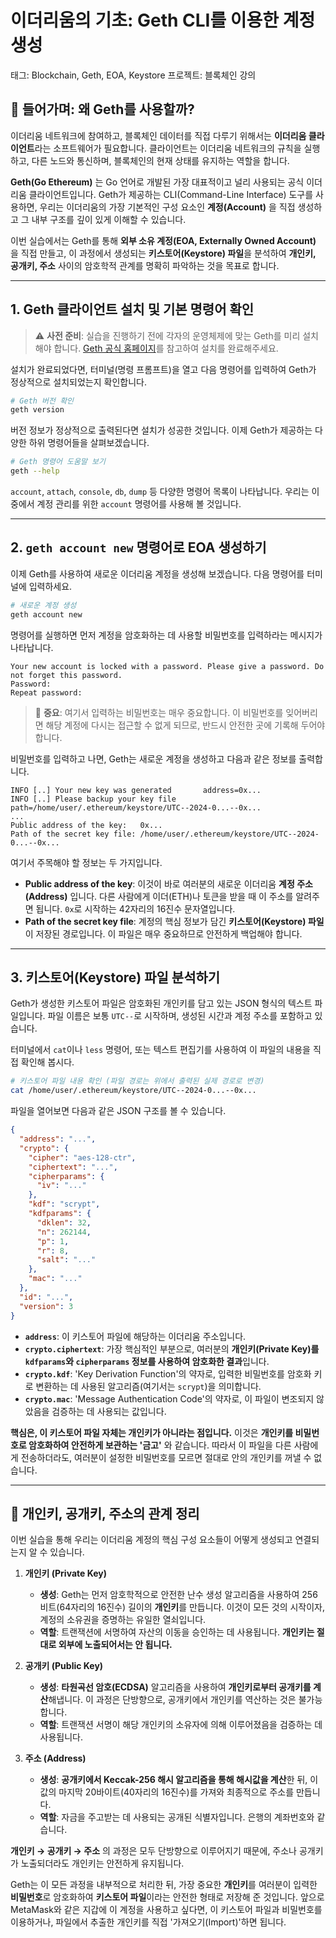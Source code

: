 # 이더리움의 기초: Geth CLI를 이용한 계정 생성

태그: Blockchain, Geth, EOA, Keystore
프로젝트: 블록체인 강의

## 📜 들어가며: 왜 Geth를 사용할까?

이더리움 네트워크에 참여하고, 블록체인 데이터를 직접 다루기 위해서는 **이더리움 클라이언트**라는 소프트웨어가 필요합니다. 클라이언트는 이더리움 네트워크의 규칙을 실행하고, 다른 노드와 통신하며, 블록체인의 현재 상태를 유지하는 역할을 합니다.

**Geth(Go Ethereum)** 는 Go 언어로 개발된 가장 대표적이고 널리 사용되는 공식 이더리움 클라이언트입니다. Geth가 제공하는 CLI(Command-Line Interface) 도구를 사용하면, 우리는 이더리움의 가장 기본적인 구성 요소인 **계정(Account)** 을 직접 생성하고 그 내부 구조를 깊이 있게 이해할 수 있습니다.

이번 실습에서는 Geth를 통해 **외부 소유 계정(EOA, Externally Owned Account)** 을 직접 만들고, 이 과정에서 생성되는 **키스토어(Keystore) 파일**을 분석하여 **개인키, 공개키, 주소** 사이의 암호학적 관계를 명확히 파악하는 것을 목표로 합니다.

---

## 1. Geth 클라이언트 설치 및 기본 명령어 확인

> ⚠️ **사전 준비**: 실습을 진행하기 전에 각자의 운영체제에 맞는 Geth를 미리 설치해야 합니다. [Geth 공식 홈페이지](https://geth.ethereum.org/docs/install-and-build/installing-geth)를 참고하여 설치를 완료해주세요.

설치가 완료되었다면, 터미널(명령 프롬프트)을 열고 다음 명령어를 입력하여 Geth가 정상적으로 설치되었는지 확인합니다.

```bash
# Geth 버전 확인
geth version
```

버전 정보가 정상적으로 출력된다면 설치가 성공한 것입니다. 이제 Geth가 제공하는 다양한 하위 명령어들을 살펴보겠습니다.

```bash
# Geth 명령어 도움말 보기
geth --help
```

`account`, `attach`, `console`, `db`, `dump` 등 다양한 명령어 목록이 나타납니다. 우리는 이 중에서 계정 관리를 위한 `account` 명령어를 사용해 볼 것입니다.

---

## 2. `geth account new` 명령어로 EOA 생성하기

이제 Geth를 사용하여 새로운 이더리움 계정을 생성해 보겠습니다. 다음 명령어를 터미널에 입력하세요.

```bash
# 새로운 계정 생성
geth account new
```

명령어를 실행하면 먼저 계정을 암호화하는 데 사용할 비밀번호를 입력하라는 메시지가 나타납니다.

```
Your new account is locked with a password. Please give a password. Do not forget this password.
Password:
Repeat password:
```

> 🔐 **중요**: 여기서 입력하는 비밀번호는 매우 중요합니다. 이 비밀번호를 잊어버리면 해당 계정에 다시는 접근할 수 없게 되므로, 반드시 안전한 곳에 기록해 두어야 합니다.

비밀번호를 입력하고 나면, Geth는 새로운 계정을 생성하고 다음과 같은 정보를 출력합니다.

```
INFO [..] Your new key was generated       address=0x...
INFO [..] Please backup your key file      path=/home/user/.ethereum/keystore/UTC--2024-0...--0x...
...
Public address of the key:   0x...
Path of the secret key file: /home/user/.ethereum/keystore/UTC--2024-0...--0x...
```

여기서 주목해야 할 정보는 두 가지입니다.

-   **Public address of the key**: 이것이 바로 여러분의 새로운 이더리움 **계정 주소(Address)** 입니다. 다른 사람에게 이더(ETH)나 토큰을 받을 때 이 주소를 알려주면 됩니다. `0x`로 시작하는 42자리의 16진수 문자열입니다.
-   **Path of the secret key file**: 계정의 핵심 정보가 담긴 **키스토어(Keystore) 파일**이 저장된 경로입니다. 이 파일은 매우 중요하므로 안전하게 백업해야 합니다.

---

## 3. 키스토어(Keystore) 파일 분석하기

Geth가 생성한 키스토어 파일은 암호화된 개인키를 담고 있는 JSON 형식의 텍스트 파일입니다. 파일 이름은 보통 `UTC--`로 시작하며, 생성된 시간과 계정 주소를 포함하고 있습니다.

터미널에서 `cat`이나 `less` 명령어, 또는 텍스트 편집기를 사용하여 이 파일의 내용을 직접 확인해 봅시다.

```bash
# 키스토어 파일 내용 확인 (파일 경로는 위에서 출력된 실제 경로로 변경)
cat /home/user/.ethereum/keystore/UTC--2024-0...--0x...
```

파일을 열어보면 다음과 같은 JSON 구조를 볼 수 있습니다.

```json
{
  "address": "...",
  "crypto": {
    "cipher": "aes-128-ctr",
    "ciphertext": "...",
    "cipherparams": {
      "iv": "..."
    },
    "kdf": "scrypt",
    "kdfparams": {
      "dklen": 32,
      "n": 262144,
      "p": 1,
      "r": 8,
      "salt": "..."
    },
    "mac": "..."
  },
  "id": "...",
  "version": 3
}
```

-   **`address`**: 이 키스토어 파일에 해당하는 이더리움 주소입니다.
-   **`crypto.ciphertext`**: 가장 핵심적인 부분으로, 여러분의 **개인키(Private Key)를 `kdfparams`와 `cipherparams` 정보를 사용하여 암호화한 결과**입니다.
-   **`crypto.kdf`**: 'Key Derivation Function'의 약자로, 입력한 비밀번호를 암호화 키로 변환하는 데 사용된 알고리즘(여기서는 `scrypt`)을 의미합니다.
-   **`crypto.mac`**: 'Message Authentication Code'의 약자로, 이 파일이 변조되지 않았음을 검증하는 데 사용되는 값입니다.

**핵심은, 이 키스토어 파일 자체는 개인키가 아니라는 점입니다.** 이것은 **개인키를 비밀번호로 암호화하여 안전하게 보관하는 '금고'** 와 같습니다. 따라서 이 파일을 다른 사람에게 전송하더라도, 여러분이 설정한 비밀번호를 모르면 절대로 안의 개인키를 꺼낼 수 없습니다.

---

## 🔑 개인키, 공개키, 주소의 관계 정리

이번 실습을 통해 우리는 이더리움 계정의 핵심 구성 요소들이 어떻게 생성되고 연결되는지 알 수 있습니다.

1.  **개인키 (Private Key)**
    -   **생성**: Geth는 먼저 암호학적으로 안전한 난수 생성 알고리즘을 사용하여 256비트(64자리의 16진수) 길이의 **개인키**를 만듭니다. 이것이 모든 것의 시작이자, 계정의 소유권을 증명하는 유일한 열쇠입니다.
    -   **역할**: 트랜잭션에 서명하여 자산의 이동을 승인하는 데 사용됩니다. **개인키는 절대로 외부에 노출되어서는 안 됩니다.**

2.  **공개키 (Public Key)**
    -   **생성**: **타원곡선 암호(ECDSA)** 알고리즘을 사용하여 **개인키로부터 공개키를 계산**해냅니다. 이 과정은 단방향으로, 공개키에서 개인키를 역산하는 것은 불가능합니다.
    -   **역할**: 트랜잭션 서명이 해당 개인키의 소유자에 의해 이루어졌음을 검증하는 데 사용됩니다.

3.  **주소 (Address)**
    -   **생성**: **공개키에서 Keccak-256 해시 알고리즘을 통해 해시값을 계산**한 뒤, 이 값의 마지막 20바이트(40자리의 16진수)를 가져와 최종적으로 주소를 만듭니다.
    -   **역할**: 자금을 주고받는 데 사용되는 공개된 식별자입니다. 은행의 계좌번호와 같습니다.

**개인키 → 공개키 → 주소** 의 과정은 모두 단방향으로 이루어지기 때문에, 주소나 공개키가 노출되더라도 개인키는 안전하게 유지됩니다.

Geth는 이 모든 과정을 내부적으로 처리한 뒤, 가장 중요한 **개인키**를 여러분이 입력한 **비밀번호**로 암호화하여 **키스토어 파일**이라는 안전한 형태로 저장해 준 것입니다. 앞으로 MetaMask와 같은 지갑에 이 계정을 사용하고 싶다면, 이 키스토어 파일과 비밀번호를 이용하거나, 파일에서 추출한 개인키를 직접 '가져오기(Import)'하면 됩니다.

